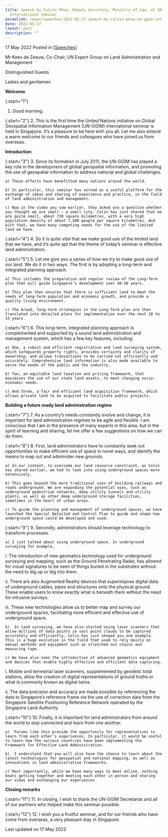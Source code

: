 ```yaml
---
title: Speech by Calvin Phua, Deputy Secretary, Ministry of Law, at UN GGIM
  International Seminar
permalink: /news/speeches/2022-05-17-speech-ds-calvin-phua-un-ggim-intl-seminar-effective-land-administration
date: 2022-05-17
layout: post
description: ""
---
```

17 May 2022 Posted in [[Speeches](/news/speeches)]

Mr Kees de Zeeuw, Co-Chair, UN Expert Group on Land Administration and Management 

Distinguished Guests

Ladies and gentlemen 

**Welcome**

{:start="1"}
1.	Good morning.  

{:start="2"}
2.	This is the first time the United Nations initiative on Global Geospatial Information Management (UN-GGIM) international seminar is held in Singapore.	It’s a pleasure to be here with you all. Let me also extend a warm welcome to our friends and colleagues who have joined us from overseas.

**Introduction**

{:start="3"}
3.	Since its formation in July 2011, the UN-GGIM has played a key role in the development of global geospatial information, and promoting the use of geospatial information to address national and global challenges. 

    a) These efforts have benefitted many nations around the world. 

    b) In particular, this seminar has served as a useful platform for the exchange of ideas and sharing of experience and practice, in the field of land administration and management.

    c) Now in the video you saw earlier, they asked you a question whether you thought we are small - a small city. Colin has just shared that we are quite small, about 730 square kilometres, with a very high population density of about 7,500 people per square kilometres. And with that, we have many competing needs for the use of the limited land we have. 

{:start="4"}
4.	So it is quite vital that we make good use of the limited land that we have, and it’s quite apt that the theme of today’s seminar is effective land administration.  

{:start="5"}
5.	Let me give you a sense of how we try to make good use of our land. We do it in two ways. The first is by adopting a long-term and integrated planning approach. 

    a) This includes the preparation and regular review of the Long-Term plan that will guide Singapore’s development over 40-50 years. 

    b) This plan then ensures that there is sufficient land to meet the needs of long-term population and economic growth, and provide a quality living environment. 

    c) The broad, long-term strategies in the Long-Term plan are then translated into detailed plans for implementation over the next 10 to 15 years.

{:start="6"}
6.	This long-term, integrated planning approach is complemented and supported by a sound land administration and management system, which has a few key features, including:

    a) One, a robust and efficient registration and land surveying system, which safeguards property rights, provides certainty and clarity of ownership, and allows transactions to be carried out efficiently and accurately. Comprehensive land information is also made available to serve the needs of the public and the industry.

    b) Two, an equitable land taxation and pricing framework, that maximises the use of our state land assets, to meet changing socio-economic needs.

    c) And three, a fair and efficient land acquisition framework, which allows private land to be acquired to facilitate public projects. 

**Building a future ready land administration regime**

{:start="7"}
7.	As a country’s needs constantly evolve and change, it is important for land administration regimes to be agile and flexible. I am conscious that I am in the presence of many experts in this area, but in the spirit of learning and sharing, let me offer a few suggestions on how we can do them.

{:start="8"}
8.	First, land administrators have to constantly seek out opportunities to make efficient use of space in novel ways, and identify the means to map out and administer new grounds.

    a) In our context, to overcome our land resource constraint, as Colin has shared earlier, we had to look into using underground spaces more extensively. 

    b) This goes beyond the more traditional uses of building railways and roads underground. We are expanding the potential uses, such as underground pedestrian networks, deep utility tunnels and utility plants, as well as other deep underground storage facilities, sometimes in the heart of urban areas.

    c) To guide the planning and management of underground spaces, we have launched the Special Detailed and Control Plan to guide and shape how underground space could be developed and used.

{:start="9"}
9.	Secondly, administrators should leverage technology to transform processes.

    a) I just talked about using underground space. In underground surveying for example, 
	 
i.	The introduction of new geomatics technology used for underground surveying and mapping, such as the Ground Penetrating Radar, has allowed for visual signatures to be seen of things buried in the substrates without the need to dig up or dig into them.
	 
ii.	There are also Augmented Reality devices that superimpose digital data of underground cables, pipes and structures onto the physical ground. These enable users to know exactly what is beneath them without the need for intrusive surveys.
	 
iii.	These new technologies allow us to better map and survey our underground spaces, facilitating more efficient and effective use of underground space. 

    b)	In land surveying, we have also started using laser scanners that allow millions of data points in vast point clouds to be captured accurately and efficiently. Colin has just showed you one example. This is a huge evolution in the field that used to rely mainly on manual methods and equipment such as stretched out chains and measuring tape. 
 
    c) We have also seen the introduction of advanced geomatics equipment and devices that enable highly effective and efficient data capturing.

i.	Mobile and terrestrial laser scanners, supplemented by geodetic total stations, allow the creation of digital representations of ground truths or what is commonly known as digital twins. 

ii.	The data precision and accuracy are made possible by referencing the data to Singapore’s reference frame via the use of correction data from the Singapore Satellite Positioning Reference Network operated by the Singapore Land Authority.

{:start="10"}
10.	Finally, it is important for land administrators from around the world to stay connected and learn from one another. 

    a)	Forums like this provide the opportunity for representatives to learn from each other’s experiences. In particular, it would be useful to learn how the various countries have been implementing the Framework for Effective Land Administration.

    b)	I understand that you will also have the chance to learn about the latest technologies for geospatial and national mapping, as well as innovations in land administrative frameworks.

    c) Most importantly, while we have many ways to meet online, nothing beats getting together and meeting each other in person and sharing our views and exchanging our experiences

**Closing remarks**

{:start="11"}
11.	In closing, I wish to thank the UN-GGIM Secretariat and all of our partners who helped make this seminar possible.

{:start="12"}
12.	I wish you a fruitful seminar, and for our friends who have come from overseas, a very pleasant stay in Singapore. 


<p class="right-side-updated">Last updated on 17 May 2022</p>